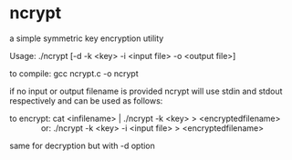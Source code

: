 # ncrypt
a simple symmetric key encryption utility

Usage: ./ncrypt [-d -k \<key\> -i \<input file\> -o \<output file\>]

to compile: gcc ncrypt.c -o ncrypt

if no input or output filename is provided ncrypt will use stdin and stdout respectively and can be used as follows:
  
to encrypt: cat \<infilename\> | ./ncrypt -k \<key\> \> \<encryptedfilename\>\
&nbsp; &nbsp; &nbsp; &nbsp; &nbsp; &nbsp; &nbsp; or: ./ncrypt -k \<key\> -i \<input file\> \> \<encryptedfilename\>
  
same for decryption but with -d option
